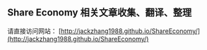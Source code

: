 ## Share Economy 相关文章收集、翻译、整理

请直接访问网站：
[http://jackzhang1988.github.io/ShareEconomy/](http://jackzhang1988.github.io/ShareEconomy/)
